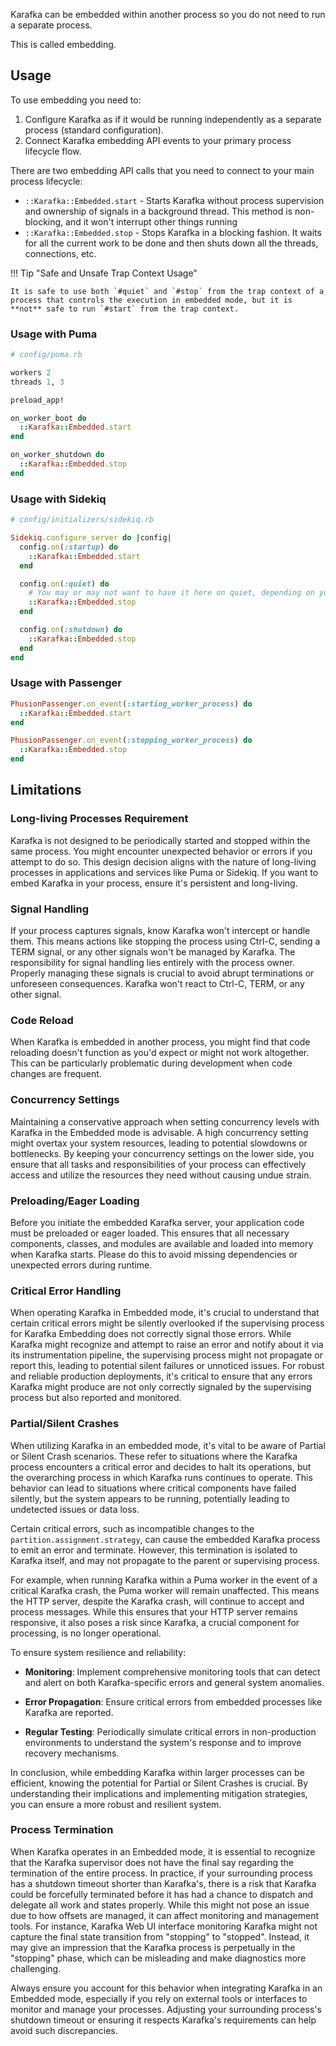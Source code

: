 Karafka can be embedded within another process so you do not need to run a separate process.

This is called embedding.

## Usage

To use embedding you need to:

1. Configure Karafka as if it would be running independently as a separate process (standard configuration).
2. Connect Karafka embedding API events to your primary process lifecycle flow.

There are two embedding API calls that you need to connect to your main process lifecycle:

- `::Karafka::Embedded.start` - Starts Karafka without process supervision and ownership of signals in a background thread. This method is non-blocking, and it won't interrupt other things running
- `::Karafka::Embedded.stop` - Stops Karafka in a blocking fashion. It waits for all the current work to be done and then shuts down all the threads, connections, etc.

!!! Tip "Safe and Unsafe Trap Context Usage"

    It is safe to use both `#quiet` and `#stop` from the trap context of a process that controls the execution in embedded mode, but it is **not** safe to run `#start` from the trap context.

### Usage with Puma

```ruby
# config/puma.rb 

workers 2
threads 1, 3

preload_app!

on_worker_boot do
  ::Karafka::Embedded.start
end

on_worker_shutdown do
  ::Karafka::Embedded.stop
end
```

### Usage with Sidekiq

```ruby
# config/initializers/sidekiq.rb

Sidekiq.configure_server do |config|
  config.on(:startup) do
    ::Karafka::Embedded.start
  end

  config.on(:quiet) do
    # You may or may not want to have it here on quiet, depending on your use-case.
    ::Karafka::Embedded.stop
  end

  config.on(:shutdown) do
    ::Karafka::Embedded.stop
  end
end
```

### Usage with Passenger

```ruby
PhusionPassenger.on_event(:starting_worker_process) do
  ::Karafka::Embedded.start
end

PhusionPassenger.on_event(:stopping_worker_process) do
  ::Karafka::Embedded.stop
end
```

## Limitations

### Long-living Processes Requirement

Karafka is not designed to be periodically started and stopped within the same process. You might encounter unexpected behavior or errors if you attempt to do so. This design decision aligns with the nature of long-living processes in applications and services like Puma or Sidekiq. If you want to embed Karafka in your process, ensure it's persistent and long-living.

### Signal Handling

If your process captures signals, know Karafka won't intercept or handle them. This means actions like stopping the process using Ctrl-C, sending a TERM signal, or any other signals won't be managed by Karafka. The responsibility for signal handling lies entirely with the process owner. Properly managing these signals is crucial to avoid abrupt terminations or unforeseen consequences. Karafka won't react to Ctrl-C, TERM, or any other signal.

### Code Reload

When Karafka is embedded in another process, you might find that code reloading doesn't function as you'd expect or might not work altogether. This can be particularly problematic during development when code changes are frequent.

### Concurrency Settings

Maintaining a conservative approach when setting concurrency levels with Karafka in the Embedded mode is advisable. A high concurrency setting might overtax your system resources, leading to potential slowdowns or bottlenecks. By keeping your concurrency settings on the lower side, you ensure that all tasks and responsibilities of your process can effectively access and utilize the resources they need without causing undue strain.

### Preloading/Eager Loading

Before you initiate the embedded Karafka server, your application code must be preloaded or eager loaded. This ensures that all necessary components, classes, and modules are available and loaded into memory when Karafka starts. Please do this to avoid missing dependencies or unexpected errors during runtime.

### Critical Error Handling

When operating Karafka in Embedded mode, it's crucial to understand that certain critical errors might be silently overlooked if the supervising process for Karafka Embedding does not correctly signal those errors. While Karafka might recognize and attempt to raise an error and notify about it via its instrumentation pipeline, the supervising process might not propagate or report this, leading to potential silent failures or unnoticed issues. For robust and reliable production deployments, it's critical to ensure that any errors Karafka might produce are not only correctly signaled by the supervising process but also reported and monitored. 

### Partial/Silent Crashes

When utilizing Karafka in an embedded mode, it's vital to be aware of Partial or Silent Crash scenarios. These refer to situations where the Karafka process encounters a critical error and decides to halt its operations, but the overarching process in which Karafka runs continues to operate. This behavior can lead to situations where critical components have failed silently, but the system appears to be running, potentially leading to undetected issues or data loss.

Certain critical errors, such as incompatible changes to the `partition.assignment.strategy`, can cause the embedded Karafka process to emit an error and terminate. However, this termination is isolated to Karafka itself, and may not propagate to the parent or supervising process.

For example, when running Karafka within a Puma worker in the event of a critical Karafka crash, the Puma worker will remain unaffected. This means the HTTP server, despite the Karafka crash, will continue to accept and process messages. While this ensures that your HTTP server remains responsive, it also poses a risk since Karafka, a crucial component for processing, is no longer operational.

To ensure system resilience and reliability:

- **Monitoring**: Implement comprehensive monitoring tools that can detect and alert on both Karafka-specific errors and general system anomalies.

- **Error Propagation**: Ensure critical errors from embedded processes like Karafka are reported.

- **Regular Testing**: Periodically simulate critical errors in non-production environments to understand the system's response and to improve recovery mechanisms.

In conclusion, while embedding Karafka within larger processes can be efficient, knowing the potential for Partial or Silent Crashes is crucial. By understanding their implications and implementing mitigation strategies, you can ensure a more robust and resilient system.

### Process Termination

When Karafka operates in an Embedded mode, it is essential to recognize that the Karafka supervisor does not have the final say regarding the termination of the entire process. In practice, if your surrounding process has a shutdown timeout shorter than Karafka's, there is a risk that Karafka could be forcefully terminated before it has had a chance to dispatch and delegate all work and states properly. While this might not pose an issue due to how offsets are managed, it can affect monitoring and management tools. For instance, Karafka Web UI interface monitoring Karafka might not capture the final state transition from "stopping" to "stopped". Instead, it may give an impression that the Karafka process is perpetually in the "stopping" phase, which can be misleading and make diagnostics more challenging.

Always ensure you account for this behavior when integrating Karafka in an Embedded mode, especially if you rely on external tools or interfaces to monitor and manage your processes. Adjusting your surrounding process's shutdown timeout or ensuring it respects Karafka's requirements can help avoid such discrepancies.
